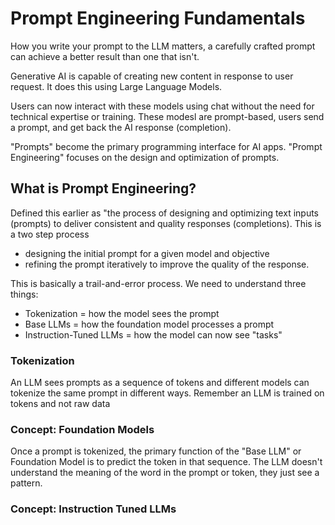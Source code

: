 # Prompt Engineering Fundamentals

How you write your prompt to the LLM matters, a carefully crafted prompt can achieve a better result than one that isn't.

Generative AI is capable of creating new content in response to user request. It does this using Large Language Models.

Users can now interact with these models using chat without the need for technical expertise or training. These modesl are prompt-based, users send a prompt, and get back the AI response (completion).

"Prompts" become the primary programming interface for AI apps. "Prompt Engineering" focuses on the design and optimization of prompts.

## What is Prompt Engineering?

Defined this earlier as "the process of designing and optimizing text inputs (prompts) to deliver consistent and quality responses (completions). This is a two step process

- designing the initial prompt for a given model and objective
- refining the prompt iteratively to improve the quality of the response.

This is basically a trail-and-error process. We need to understand three things:

- Tokenization = how the model sees the prompt
- Base LLMs = how the foundation model processes a prompt
- Instruction-Tuned LLMs = how the model can now see "tasks"

### Tokenization

An LLM sees prompts as a sequence of tokens and different models can tokenize the same prompt in different ways. Remember an LLM is trained on tokens and not raw data

### Concept: Foundation Models

Once a prompt is tokenized, the primary function of the "Base LLM" or Foundation Model is to predict the token in that sequence. The LLM doesn't understand the meaning of the word in the prompt or token, they just see a pattern.

### Concept: Instruction Tuned LLMs